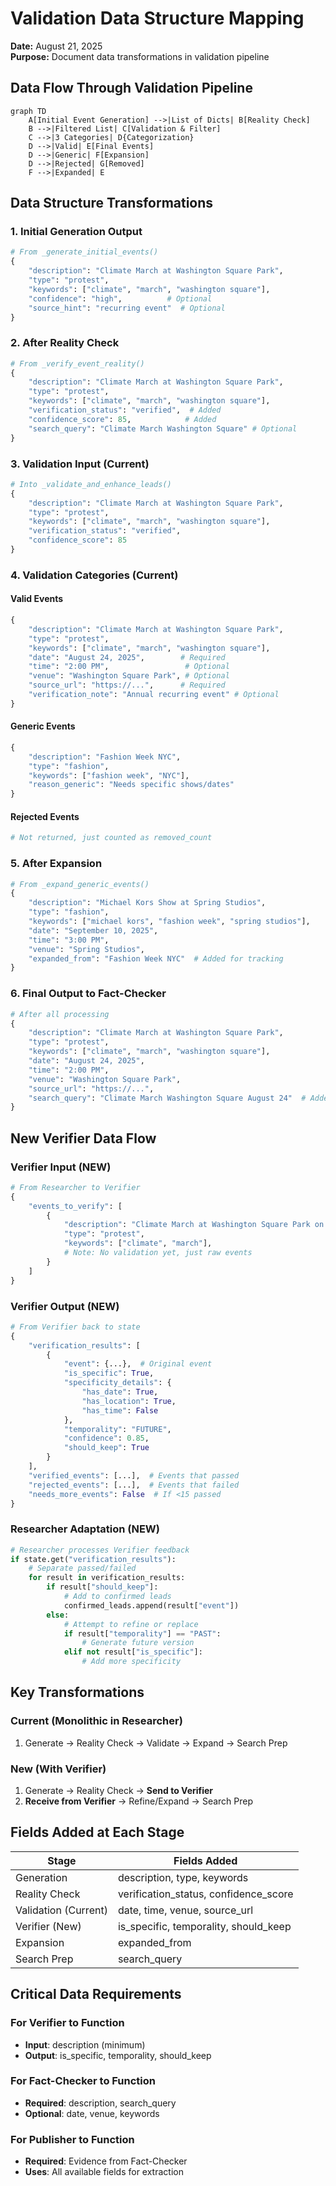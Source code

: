 # Validation Data Structure Mapping

**Date:** August 21, 2025  
**Purpose:** Document data transformations in validation pipeline

## Data Flow Through Validation Pipeline

```mermaid
graph TD
    A[Initial Event Generation] -->|List of Dicts| B[Reality Check]
    B -->|Filtered List| C[Validation & Filter]
    C -->|3 Categories| D{Categorization}
    D -->|Valid| E[Final Events]
    D -->|Generic| F[Expansion]
    D -->|Rejected| G[Removed]
    F -->|Expanded| E
```

## Data Structure Transformations

### 1. Initial Generation Output
```python
# From _generate_initial_events()
{
    "description": "Climate March at Washington Square Park",
    "type": "protest",
    "keywords": ["climate", "march", "washington square"],
    "confidence": "high",          # Optional
    "source_hint": "recurring event"  # Optional
}
```

### 2. After Reality Check
```python
# From _verify_event_reality()
{
    "description": "Climate March at Washington Square Park",
    "type": "protest", 
    "keywords": ["climate", "march", "washington square"],
    "verification_status": "verified",  # Added
    "confidence_score": 85,            # Added
    "search_query": "Climate March Washington Square" # Optional
}
```

### 3. Validation Input (Current)
```python
# Into _validate_and_enhance_leads()
{
    "description": "Climate March at Washington Square Park",
    "type": "protest",
    "keywords": ["climate", "march", "washington square"],
    "verification_status": "verified",
    "confidence_score": 85
}
```

### 4. Validation Categories (Current)

#### Valid Events
```python
{
    "description": "Climate March at Washington Square Park",
    "type": "protest",
    "keywords": ["climate", "march", "washington square"],
    "date": "August 24, 2025",        # Required
    "time": "2:00 PM",                 # Optional
    "venue": "Washington Square Park", # Optional
    "source_url": "https://...",      # Required
    "verification_note": "Annual recurring event" # Optional
}
```

#### Generic Events
```python
{
    "description": "Fashion Week NYC",
    "type": "fashion",
    "keywords": ["fashion week", "NYC"],
    "reason_generic": "Needs specific shows/dates"
}
```

#### Rejected Events
```python
# Not returned, just counted as removed_count
```

### 5. After Expansion
```python
# From _expand_generic_events()
{
    "description": "Michael Kors Show at Spring Studios",
    "type": "fashion",
    "keywords": ["michael kors", "fashion week", "spring studios"],
    "date": "September 10, 2025",
    "time": "3:00 PM",
    "venue": "Spring Studios",
    "expanded_from": "Fashion Week NYC"  # Added for tracking
}
```

### 6. Final Output to Fact-Checker
```python
# After all processing
{
    "description": "Climate March at Washington Square Park",
    "type": "protest",
    "keywords": ["climate", "march", "washington square"],
    "date": "August 24, 2025",
    "time": "2:00 PM",
    "venue": "Washington Square Park",
    "source_url": "https://...",
    "search_query": "Climate March Washington Square August 24"  # Added
}
```

## New Verifier Data Flow

### Verifier Input (NEW)
```python
# From Researcher to Verifier
{
    "events_to_verify": [
        {
            "description": "Climate March at Washington Square Park on August 24",
            "type": "protest",
            "keywords": ["climate", "march"],
            # Note: No validation yet, just raw events
        }
    ]
}
```

### Verifier Output (NEW)
```python
# From Verifier back to state
{
    "verification_results": [
        {
            "event": {...},  # Original event
            "is_specific": True,
            "specificity_details": {
                "has_date": True,
                "has_location": True,
                "has_time": False
            },
            "temporality": "FUTURE",
            "confidence": 0.85,
            "should_keep": True
        }
    ],
    "verified_events": [...],  # Events that passed
    "rejected_events": [...],  # Events that failed
    "needs_more_events": False  # If <15 passed
}
```

### Researcher Adaptation (NEW)
```python
# Researcher processes Verifier feedback
if state.get("verification_results"):
    # Separate passed/failed
    for result in verification_results:
        if result["should_keep"]:
            # Add to confirmed leads
            confirmed_leads.append(result["event"])
        else:
            # Attempt to refine or replace
            if result["temporality"] == "PAST":
                # Generate future version
            elif not result["is_specific"]:
                # Add more specificity
```

## Key Transformations

### Current (Monolithic in Researcher)
1. Generate → Reality Check → Validate → Expand → Search Prep

### New (With Verifier)
1. Generate → Reality Check → **Send to Verifier**
2. **Receive from Verifier** → Refine/Expand → Search Prep

## Fields Added at Each Stage

| Stage | Fields Added |
|-------|--------------|
| Generation | description, type, keywords |
| Reality Check | verification_status, confidence_score |
| Validation (Current) | date, time, venue, source_url |
| Verifier (New) | is_specific, temporality, should_keep |
| Expansion | expanded_from |
| Search Prep | search_query |

## Critical Data Requirements

### For Verifier to Function
- **Input**: description (minimum)
- **Output**: is_specific, temporality, should_keep

### For Fact-Checker to Function
- **Required**: description, search_query
- **Optional**: date, venue, keywords

### For Publisher to Function
- **Required**: Evidence from Fact-Checker
- **Uses**: All available fields for extraction